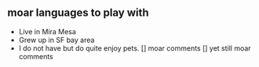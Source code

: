 ## moar languages to play with

- Live in Mira Mesa
- Grew up in SF bay area
- I do not have but do quite enjoy pets.
[] moar comments
[] yet still moar comments
